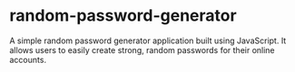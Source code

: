 # random-password-generator
 A simple random password generator application built using  JavaScript. It allows users to easily create strong, random passwords for their online accounts.
